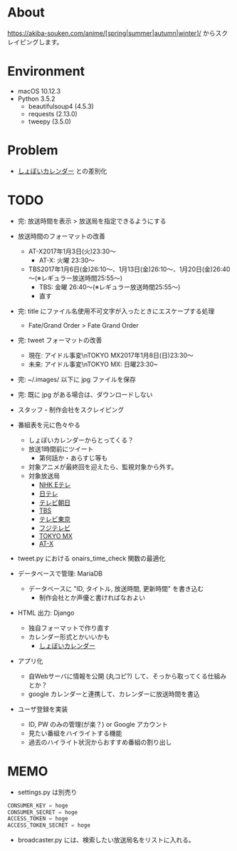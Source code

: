 # About

https://akiba-souken.com/anime/[spring|summer|autumn|winter]/ からスクレイピングします。

# Environment

- macOS 10.12.3
- Python 3.5.2
	- beautifulsoup4 (4.5.3)
	- requests (2.13.0)
	- tweepy (3.5.0)

# Problem

- [しょぼいカレンダー](http://cal.syoboi.jp/) との差別化

# TODO

- 完: 放送時間を表示 > 放送局を指定できるようにする

- 放送時間のフォーマットの改善
	- AT-X2017年1月3日(火)23:30～
		- AT-X: 火曜 23:30～
	- TBS2017年1月6日(金)26:10～、1月13日(金)26:10～、1月20日(金)26:40～(※レギュラー放送時間25:55～)
		- TBS: 金曜 26:40～(※レギュラー放送時間25:55～)
		- 直す

- 完: title にファイル名使用不可文字が入ったときにエスケープする処理
	- Fate/Grand Order > Fate Grand Order

- 完: tweet フォーマットの改善
	- 現在: アイドル事変\nTOKYO MX2017年1月8日(日)23:30～
	- 未来: アイドル事変\nTOKYO MX: 日曜23:30~

- 完: ~/.images/ 以下に jpg ファイルを保存

- 完: 既に jpg がある場合は、ダウンロードしない

- スタッフ・制作会社をスクレイピング

- 番組表を元に色々やる
	- しょぼいカレンダーからとってくる？
	- 放送1時間前にツイート
		- 第何話か・あらすじ等も
	- 対象アニメが最終回を迎えたら、監視対象から外す。
	- 対象放送局
		- [NHK Eテレ](http://www2.nhk.or.jp/hensei/program/wk.cgi?area=001&type=0&date=(日付)&tz=&ch=31&mode=2&f=week)
		- [日テレ](http://www.ntv.co.jp/program/)
		- [テレビ朝日](http://www.tv-asahi.co.jp/bangumi/)
		- [TBS](http://www.tbs.co.jp/tv/)
		- [テレビ東京](http://www.tv-tokyo.co.jp/index/timetable/)
		- [フジテレビ](http://www.fujitv.co.jp/timetable/weekly/)
		- [TOKYO MX](http://s.mxtv.jp/bangumi_pc/)
		- [AT-X](http://www.at-x.com/program)

- tweet.py における onairs_time_check 関数の最適化

- データベースで管理: MariaDB
	- データベースに "ID, タイトル, 放送時間, 更新時間" を書き込む
		- 制作会社とか声優と書ければなおよい

- HTML 出力: Django
	- 独自フォーマットで作り直す
	- カレンダー形式とかいいかも
		- [しょぼいカレンダー](http://cal.syoboi.jp/)

- アプリ化
	- 自Webサーバに情報を公開 (丸コピ?) して、そっから取ってくる仕組みとか？
	- google カレンダーと連携して、カレンダーに放送時間を書込

- ユーザ登録を実装
	- ID, PW のみの管理(が楽？) or Google アカウント
	- 見たい番組をハイライトする機能
	- 過去のハイライト状況からおすすめ番組の割り出し

# MEMO

- settings.py は別売り

```python:settings.py
CONSUMER_KEY = hoge
CONSUMER_SECRET = hoge
ACCESS_TOKEN = hoge
ACCESS_TOKEN_SECRET = hoge
```

- broadcaster.py には、検索したい放送局名をリストに入れる。
